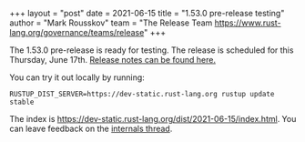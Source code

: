 +++
layout = "post"
date = 2021-06-15
title = "1.53.0 pre-release testing"
author = "Mark Rousskov"
team = "The Release Team <https://www.rust-lang.org/governance/teams/release>"
+++

The 1.53.0 pre-release is ready for testing. The release is scheduled for this
Thursday, June 17th. [Release notes can be found here.][relnotes]

You can try it out locally by running:

```plain
RUSTUP_DIST_SERVER=https://dev-static.rust-lang.org rustup update stable
```

The index is <https://dev-static.rust-lang.org/dist/2021-06-15/index.html>. You
can leave feedback on the [internals thread][internals].

[relnotes]: https://github.com/rust-lang/rust/blob/master/RELEASES.md#version-1530-2021-06-17
[internals]: https://internals.rust-lang.org/t/1-53-0-prerelease-testing/14884

